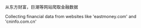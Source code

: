 从东方财富，巨潮等网站爬取金融数据

Collecting financial data from websites like 'eastmoney.com' and 'cninfo.com.cn'
